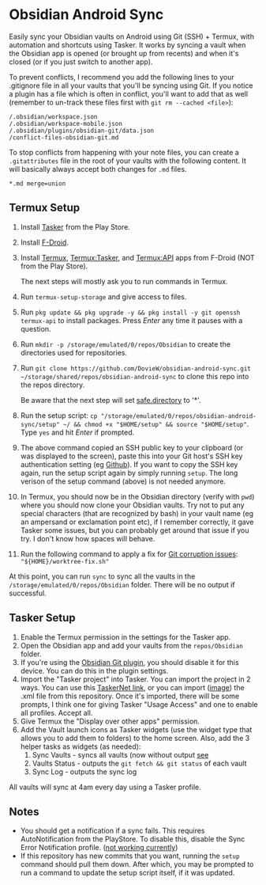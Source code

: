 # Obsidian Android Sync
Easily sync your Obsidian vaults on Android using Git (SSH) + Termux, with automation and shortcuts using Tasker.
It works by syncing a vault when the Obsidian app is opened (or brought up from recents) and when it's closed (or if you just switch to another app).

To prevent conflicts, I recommend you add the following lines to your .gitignore file in all your vaults that you'll be syncing using Git. If you notice a plugin has a file which is often in conflict, you'll want to add that as well (remember to un-track these files first with `git rm --cached <file>`):
```gitignore
/.obsidian/workspace.json
/.obsidian/workspace-mobile.json
/.obsidian/plugins/obsidian-git/data.json
/conflict-files-obsidian-git.md
```
To stop conflicts from happening with your note files, you can create a `.gitattributes` file in the root of your vaults with the following content. It will basically always accept both changes for `.md` files.
```gitattributes
*.md merge=union
```
## Termux Setup
1. Install [Tasker](https://play.google.com/store/apps/details?id=net.dinglisch.android.taskerm&hl=en_US&gl=US) from the Play Store.
2. Install [F-Droid](https://f-droid.org/en/).
3. Install [Termux](https://f-droid.org/en/packages/com.termux/), [Termux:Tasker](https://f-droid.org/en/packages/com.termux.tasker/), and [Termux:API](https://f-droid.org/en/packages/com.termux.api/) apps from F-Droid (NOT from the Play Store).

   The next steps will mostly ask you to run commands in Termux.
4. Run `termux-setup-storage` and give access to files.
5. Run `pkg update && pkg upgrade -y && pkg install -y git openssh termux-api` to install packages. Press *Enter* any time it pauses with a question.
6. Run `mkdir -p /storage/emulated/0/repos/Obsidian` to create the directories used for repositories.
7. Run `git clone https://github.com/DovieW/obsidian-android-sync.git ~/storage/shared/repos/obsidian-android-sync` to clone this repo into the repos directory.

   Be aware that the next step will set [safe.directory](https://git-scm.com/docs/git-config/2.35.2#Documentation/git-config.txt-safedirectory) to '*'.
8. Run the setup script: `cp "/storage/emulated/0/repos/obsidian-android-sync/setup" ~/ && chmod +x "$HOME/setup" && source "$HOME/setup"`. Type `yes` and hit *Enter* if prompted.
9. The above command copied an SSH public key to your clipboard (or was displayed to the screen), paste this into your Git host's SSH key authentication setting (eg [Github](https://github.com/settings/keys)). If you want to copy the SSH key again, run the setup script again by simply running `setup`. The long verison of the setup command (above) is not needed anymore.
10. In Termux, you should now be in the Obsidian directory (verify with `pwd`) where you should now clone your Obsidian vaults. Try not to put any special characters (that are recognized by bash) in your vault name (eg an ampersand or exclamation point etc), if I remember correctly, it gave Tasker some issues, but you can probably get around that issue if you try. I don't know how spaces will behave.
11. Run the following command to apply a fix for [Git corruption issues](https://github.com/DovieW/obsidian-android-sync/issues/7): `"${HOME}/worktree-fix.sh"`

At this point, you can run `sync` to sync all the vaults in the `/storage/emulated/0/repos/Obsidian` folder. There will be no output if successful.
## Tasker Setup
1. Enable the Termux permission in the settings for the Tasker app.
2. Open the Obsidian app and add your vaults from the `repos/Obsidian` folder.
3. If you're using the [Obsidian Git plugin](https://github.com/Vinzent03/obsidian-git), you should disable it for this device. You can do this in the plugin settings.
4. Import the "Tasker project" into Tasker. You can import the project in 2 ways. You can use this [TaskerNet link](https://taskernet.com/shares/?user=AS35m8n3cQwLQVpqM%2Fik6LZsANJ%2F8SkOXbatTM3JXxEQY4KYaxES06TbTgTRcO7ziHKZXfzQKT1B&id=Project%3AObsidian+Syncing), or you can import ([image](https://imgur.com/a/Fvyl8HF)) the .xml file from this repository. Once it's imported, there will be some prompts, I think one for giving Tasker "Usage Access" and one to enable all profiles. Accept all.
5. Give Termux the "Display over other apps" permission.
6. Add the Vault launch icons as Tasker widgets (use the widget type that allows you to add them to folders) to the home screen. Also, add the 3 helper tasks as widgets (as needed): 
   1. Sync Vaults   - syncs all vaults (now without output [see](https://github.com/DovieW/obsidian-android-sync/issues/2)
   2. Vaults Status - outputs the `git fetch && git status` of each vault
   3. Sync Log      - outputs the sync log

All vaults will sync at 4am every day using a Tasker profile.
## Notes
- You should get a notification if a sync fails. This requires AutoNotification from the PlayStore. To disable this, disable the Sync Error Notification profile. ([not working currently](https://github.com/DovieW/obsidian-android-sync/issues/3))
- If this repository has new commits that you want, running the `setup` command should pull them down. After which, you may be prompted to run a command to update the setup script itself, if it was updated.

